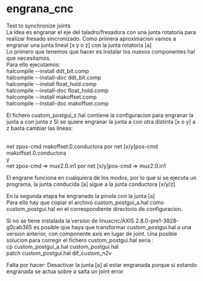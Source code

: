 # engrana_cnc
Test to synchronize joints</br>
La idea es engranar el eje del taladro/fresadora con una junta rotatoria para realizar fresado sincronizado.
Como primera aproximacion vamos a engranar una junta lineal [x y o z] con la junta rotatoria [a]</br>
Lo primero que tenemos que hacer es instalar los nuevos componentes hal que necesitamos.</br>
Para ello ejecutamos:</br>
halcompile --install ddt_bit.comp</br>
halcompile --install-doc ddt_bit.comp</br>
halcompile --install float_hold.comp</br>
halcompile --install-doc float_hold.comp</br>
halcompile --install makoffset.comp</br>
halcompile --install-doc makoffset.comp</br>

El fichero custom_postgui_z.hal contiene la configuracion para engranar la junta a con junta z 
Si se quiere engranar la junta a con otra distinta [x o y] a z basta cambiar las lineas:</br></br>

net zpos-cmd makoffset.0.conductora por net [x/y]pos-cmd makoffset.0.conductora </br>
y </br>
net zpos-cmd => mux2.0.in1 por net [x/y]pos-cmd => mux2.0.in1</br>

El engrane funciona en cualquiera de los modos, por lo que si se ejecuta un programa, la junta conducida [a] sigue a la junta conductora [x/y/z].</br>

En la segunda etapa he engranado la pinola con la junta [a] </br>
Para ello hay que copiar el archivo custom_postgui_a.hal como custom_postgui.hal en el correspondiente directorio de configuracion.</br>

Si no se tiene instalada la version de linuxcnc/AXIS 2.8.0-pre1-3928-g0cab365 es posible que haya que transformar custom_postgui.hal a una version anterior, con componente axis en lugar de joint.
Una posible solucion para corregir el fichero custom_postgui.hal seria :</br> 
cp custom_postgui_a.hal custom_postgui.hal</br>
patch custom_postgui.hal dif_custom_n2v</br>

Falta por hacer:
Desactivar la junta [a] al estar engranada porque si estando engranada se actua sobre a salta un joint error</br>

